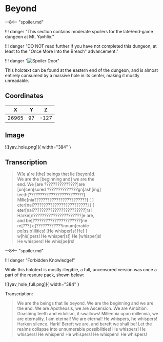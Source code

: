 # Beyond

--8<-- "spoiler.md"

!!! danger "This section contains moderate spoilers for the late/end-game dungeon at Mt. Yavhlix."

!!! danger "DO NOT read further if you have not completed this dungeon, at least to the "Once More Into the Breach" advancement."

!!! danger "![Spoiler Door](/assets/img/spoiler_door.png)"

This holotext can be found at the eastern end of the dungeon, and is almost entirely consumed by a massive hole in its center, making it mostly unreadable.

## Coordinates
| **X** | **Y** | **Z** |
| :---: | :---: | :---: |
| 26965 |  97   | -127  |

## Image

![[yav_hole.png]]{ width="384" }

## Transcription
> W[e a]re [the] beings that lie [beyon]d. <br>
We are the [beginning and] we are the <br>
end. We [are ???????????????]are <br>
[un]cen[sored ??????????????gn]ash[ing] <br>
teeth[?????????????????????????] <br>
Mille[nia????????????????????????] [   ] <br>
eter[nal?????????????????????????] [   ] <br>
eter[nal????????????????????????]rs! <br>
Harke[n??????????????????????]e are, <br>
and be[??????????????????????]ne <br>
re[???] c[????????????innum]erable <br>
po[ssib]ilities! [He whisper]s! He[     ] <br>
w[his]pers! He whisper[s!] He [whisper]s! <br>
He whispers! He whis[pe]rs!



























































--8<-- "spoiler.md"

!!! danger "Forbidden Knowledge!"

While this holotext is mostly illegible, a full, uncensored version was once a part of the resoure pack, shown below:

![[yav_hole_full.png]]{ width="384" }

Transcription: <br>
> We are the beings that lie beyond. We are the beginning and we are the end. We are Apotheosis, we are Ascension. We are Ambition. Gnashing teeth and eidolism, it swallows! Millennia upon millennia, we are eternality, I am eternal! We are eternal! He whispers, he whispers! Harken silence. Hark! Bereft we are, and bereft we shall be! Let the realms collapse into unnumerable possibilities! He whispers! He whispers! He whispers! He whispers! He whispers! He whispers!
